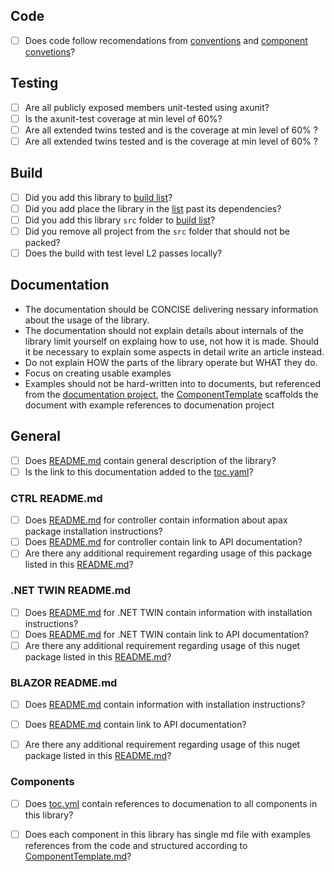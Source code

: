 ## Code

- [ ] Does code follow recomendations from [conventions](../../docfx/articles/guidelines/Conventions.md) and [component convetions](../../docfx/articles/guidelines/components.md.md)?


## Testing

- [ ] Are all publicly exposed members unit-tested using axunit?
- [ ] Is the axunit-test coverage at min level of 60%?
- [ ] Are all extended twins tested and is the coverage at min level of 60% ?
- [ ] Are all extended twins tested and is the coverage at min level of 60% ?

## Build

- [ ] Did you add this library to [build list](../../cake/BuildContext.cs#Libraries)?
- [ ] Did you add place the library in the [list](../../cake/BuildContext.cs#Libraries) past its dependencies?
- [ ] Did you add this library `src` folder to  [build list](../../src/AXOpen-packable-only.proj)?
- [ ] Did you remove all project from the `src` folder that should not be packed? 
- [ ] Does the build with test level L2 passes locally? 

## Documentation

- The documentation should be CONCISE delivering nessary information about the usage of the library. 
- The documentation should not explain details about internals of the library limit yourself on explaing how to use, not how it is made. Should it be necessary to explain some aspects in detail write an article instead.
- Do not explain HOW the parts of the library operate but WHAT they do.
- Focus on creating usable examples
- Examples should not be hard-written into to documents, but referenced from the [documentation project](app), the [ComponentTemplate](docs/ComponentTemplate.md) scaffolds the document with example references to documenation project

## General
- [ ] Does [README.md](./docs/README.md) contain general description of the library?
- [ ] Is the link to this documentation added to the [toc.yaml](../../docfx/components/toc.yml)?

### CTRL README.md
- [ ] Does [README.md](./ctrl/README.md) for controller contain information about apax package installation instructions?
- [ ] Does [README.md](./ctrl/README.md) for controller contain link to API documentation?
- [ ] Are there any additional requirement regarding usage of this package listed in this [README.md](./ctrl/README.md)?

### .NET TWIN README.md
- [ ] Does [README.md](./src/AXOpen.Components.Drives/README.md) for .NET TWIN contain information with installation instructions?
- [ ] Does [README.md](./src/AXOpen.Components.Drives/README.md) for .NET TWIN contain link to API documentation?
- [ ] Are there any additional requirement regarding usage of this nuget package listed in this [README.md](./src/AXOpen.Components.Drives/README.md)?

### BLAZOR README.md
- [ ] Does [README.md](./src/AXOpen.Components.Drives.blazor/README.md) contain information with installation instructions?
- [ ] Does [README.md](./src/AXOpen.Components.Drives.blazor/README.md) contain link to API documentation?
- [ ] Are there any additional requirement regarding usage of this nuget package listed in this [README.md](./src/AXOpen.Components.Drives/README.md)?


### Components

- [ ] Does [toc.yml](./docs/toc.yml) contain references to documenation to all components in this library?
- [ ] Does each component in this library has single md file with examples references from the code and structured according to [ComponentTemplate.md](./docs/ComponentTemplate.md)?


